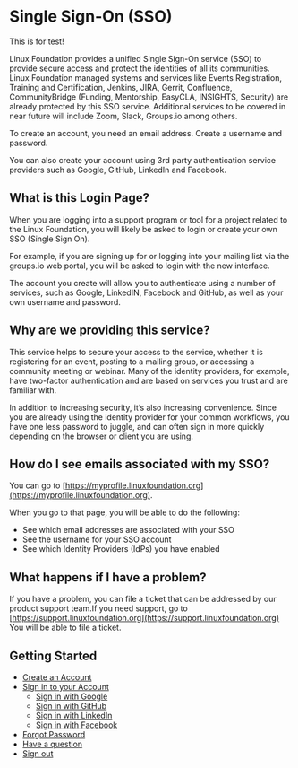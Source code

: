 # Single Sign-On \(SSO\)

This is for test!

Linux Foundation provides a unified Single Sign-On service \(SSO\) to provide secure access and protect the identities of all its communities. Linux Foundation managed systems and services like Events Registration, Training and Certification, Jenkins, JIRA, Gerrit, Confluence, CommunityBridge \(Funding, Mentorship, EasyCLA, INSIGHTS, Security\) are already protected by this SSO service. Additional services to be covered in near future will include Zoom, Slack, Groups.io among others. 

To create an account, you need an email address. Create a username and password.

You can also create your account using 3rd party authentication service providers such as Google, GitHub, LinkedIn and Facebook. 

## What is this Login Page?

When you are logging into a support program or tool for a project related to the Linux Foundation, you will likely be asked to login or create your own SSO \(Single Sign On\). 

For example, if you are signing up for or logging into your mailing list via the groups.io web portal, you will be asked to login with the new interface. 

The account you create will allow you to authenticate using a number of services, such as Google, LinkedIN, Facebook and GitHub, as well as your own username and password.

## Why are we providing this service?

This service helps to secure your access to the service, whether it is registering for an event, posting to a mailing group, or accessing a community meeting or webinar. Many of the identity providers, for example, have two-factor authentication and are based on services you trust and are familiar with.

In addition to increasing security, it’s also increasing convenience. Since you are already using the identity provider for your common workflows, you have one less password to juggle, and can often sign in more quickly depending on the browser or client you are using.

## How do I see emails associated with my SSO?

You can go to [https://myprofile.linuxfoundation.org](https://myprofile.linuxfoundation.org).

When you go to that page, you will be able to do the following:

* See which email addresses are associated with your SSO
* See the username for your SSO account
* See which Identity Providers \(IdPs\) you have enabled

## What happens if I have a problem?

If you have a problem, you can file a ticket that can be addressed by our product support team.If you need support, go to [https://support.linuxfoundation.org](https://support.linuxfoundation.org) You will be able to file a ticket.

## Getting Started

* [Create an Account](create-an-account.md)
* [Sign in to your Account](sign-in/)
  * [Sign in with Google](sign-in/sign-in-with-google.md)
  * [Sign in with GitHub](sign-in/sign-in-with-github.md)
  * [Sign in with LinkedIn](sign-in/sign-in-with-linkedin.md)
  * [Sign in with Facebook](sign-in/sign-in-with-facebook.md)
* [Forgot Password](forgot-password.md)
* [Have a question](have-a-question.md)
* [Sign out](log-out.md)

